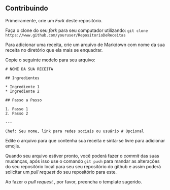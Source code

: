 ## Contribuindo

Primeiramente, crie um _Fork_ deste repositório.

Faça o clone do seu _fork_ para seu computador utilizando: `git clone https://www.github.com/youruser/RepositorioDeReceitas`

Para adicionar uma receita, crie um arquivo de Markdown com nome da sua receita no diretório que ela mais se enquadrar. 

Copie o seguinte modelo para seu arquivo:
```
# NOME DA SUA RECEITA

## Ingredientes

* Ingrediente 1
* Ingrediente 2

## Passo a Passo

1. Passo 1
2. Passo 2

---

Chef: Seu nome, link para redes sociais ou usuário # Opcional
```

Edite o arquivo para que contenha sua receita e sinta-se livre para adicionar emojis.

Quando seu arquivo estiver pronto, você poderá fazer o _commit_ das suas mudanças, após isso use o comando `git push` para mandar as alterações do seu repositório local para seu seu repositório do github e assim poderá solicitar um _pull request_ do seu repositório para este.

Ao fazer o _pull request_ , por favor, preencha o template sugerido.
